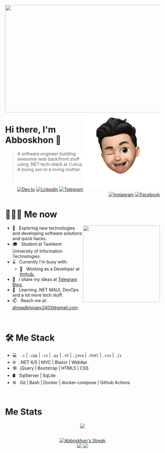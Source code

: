 <p align="center" ><img align="center"src="https://trynetsolutions.com/TS/software.gif" width="550" height="350"> </br>
<a href="https://t.me/abbosxon_ahmadxojayev"><img src="abboskhon-emoji.png" align="right" height="250"/></a>

# Hi there, I'm Abboskhon 👋

> A software engineer building awesome web back/front stuff using .NET tech-stack at `Ilmhub`. A loving son to a loving mother.
<br/><br/><br/>
<p align="end">
<a href="https://dev.to/ahmadkhojaev"><img alt="Dev.to" src="https://img.shields.io/badge/Dev.to-gray?style=flat-square&logo=dev-to"></a>
<a href="https://www.linkedin.com/in/ahmadkhojaev"><img alt="LinkedIn" src="https://img.shields.io/badge/LinkedIn-gray?style=flat-square&logo=linkedin"></a>
<a href="https://t.me/abbosxon_ahmadxojayev"><img alt="Telegram" src="https://img.shields.io/badge/telegram-gray?style=flat-square&logo=telegram"></a>
<a href="https://instagram.com/ahmadkhojaev_abbosxon"><img alt="Instagram" src="https://img.shields.io/badge/instagram-gray?style=flat-square&logo=instagram"></a>
<a href="https://facebook.com/abbosxon.ahmadkhojaev"><img alt="Facebook" src="https://img.shields.io/badge/facebook-gray?style=flat-square&logo=facebook"></a>
</p>

<h1> 👨🏻‍💻 Me now </h1>

<p><img align="right"src="https://i.pinimg.com/originals/68/45/e3/6845e3e3b96d3ccb85dcbb9880351074.gif" width="250" height="250" </img></p>

- 🤔 &nbsp; Exploring new technologies and developing software solutions and quick hacks.
- 🎓 &nbsp; Student at Tashkent University of Information Technologies.
- ⌛️ &nbsp; Currently I'm busy with:
  - 💼 &nbsp; Working as a Developer at [Ilmhub.](https://ilmhub.uz)
- 📝 &nbsp; I share my ideas at [Telegram Blog.](https://t.me/ahmadkhojaev_blog)
- 🌱 &nbsp; Learning .NET MAUI, DevOps and a lot more tech stuff.
- 📫 &nbsp; Reach me at: ahmadkhojaev2403@gmail.com.

<br/>

<h1>🛠 Me Stack</h1>

- 💻 &nbsp; `.c` | `.cpp` | `.cs` | `.py` | `.sh` | `.java` | `.html` | `.css` | `.js`
- 🌐 &nbsp; .NET 6/5 | MVC | Blazor | WebApi
- 🕸 &nbsp; jQuery | Bootstrap | HTML5 | CSS
- 🛢 &nbsp; SqlServer | SqLite
- ⚙️ &nbsp; Git | Bash | Docker | docker-compose | Github Actions

<br/>

<h1>Me Stats</h1>

<div align="center">
<a href="">
  <img align="center" src="https://github-readme-stats.vercel.app/api?username=ahmadkhojaev&count_private=true&include_all_commits=true&show_icons=true&title_color=007bff&text_color=e7e7e7&icon_color=007bff&bg_color=171c28" />
<a />
<div>
 <br/>

[![Abboskhon's Streak](http://github-readme-streak-stats.herokuapp.com?user=Ahmadkhojaev&theme=merko&date_format=M%20j%5B%2C%20Y%5D)](https://git.io/streak-stats)
  </br>
  [![](https://komarev.com/ghpvc/?username=ahmadkhojaev&color=orange&label=Profile%20Views)](https://github.com/ahmadkhojaev/ahmadkhojaev)
[![](https://img.shields.io/github/followers/ahmadkhojaev?label=GitHub%20Followers)](https://github.com/ahmadkhojaev)

